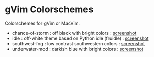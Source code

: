 # gVim Colorschemes

Colorschemes for gVim or MacVim.

* chance-of-storm : off black with bright colors : [screenshot](http://img835.imageshack.us/img835/6151/accountspecscalacodejvm.png)
* idle : off-white theme based on Python idle (fruidle) : [screenshot](http://img84.imageshack.us/img84/6236/cakecoffeecodejsminecof.png)
* southwest-fog : low contrast southwestern colors : [screenshot](http://img46.imageshack.us/img46/6466/asyncbeforeaftertestjsc.png)
* underwater-mod : darkish blue with bright colors : [screenshot](http://img193.imageshack.us/img193/8104/screenshot20100623at319.png)

